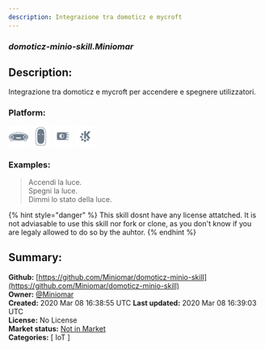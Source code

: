 ```yaml
---
description: Integrazione tra domoticz e mycroft
---
```


### _domoticz-minio-skill.Miniomar_  
## Description:  
Integrazione tra domoticz e mycroft per accendere e spegnere utilizzatori.  
  
  
### Platform:  
 ![Mark I](../.gitbook/assets/mark-1-icon.png)  ![Mark II](../.gitbook/assets/mark-2-icon.png)  ![Picroft](../.gitbook/assets/picroft-icon.png)  ![plasmoid](../.gitbook/assets/kde.png)   
### Examples:  
> Accendi la luce.  
> Spegni la luce.  
> Dimmi lo stato della luce.  
  
{% hint style="danger" %}
This skill dosnt have any license attatched. It is not adviasable to use this skill nor fork or clone, as you don't know if you are legaly allowed to do so by the auhtor.
{% endhint %}
  
## Summary:  
**Github:** [https://github.com/Miniomar/domoticz-minio-skill](https://github.com/Miniomar/domoticz-minio-skill)  
**Owner:** [@Miniomar](https://github.com/Miniomar)  
**Created:** 2020 Mar 08 16:38:55 UTC  **Last updated:** 2020 Mar 08 16:39:03 UTC  
**License:** No License  
**Market status:** [Not in Market](https://market.mycroft.ai/skill/)  
**Categories:** [ IoT ]   
